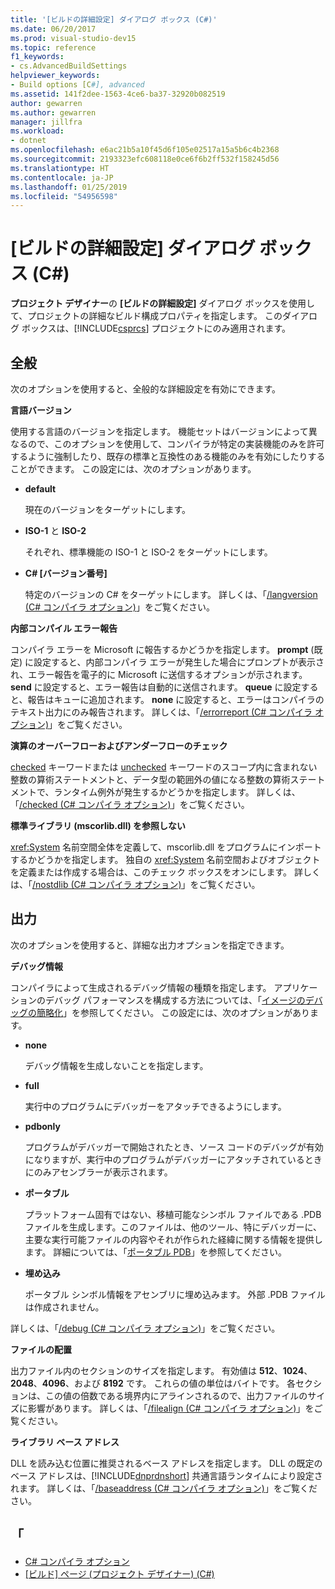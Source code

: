 ```yaml
---
title: '[ビルドの詳細設定] ダイアログ ボックス (C#)'
ms.date: 06/20/2017
ms.prod: visual-studio-dev15
ms.topic: reference
f1_keywords:
- cs.AdvancedBuildSettings
helpviewer_keywords:
- Build options [C#], advanced
ms.assetid: 141f2dee-1563-4ce6-ba37-32920b082519
author: gewarren
ms.author: gewarren
manager: jillfra
ms.workload:
- dotnet
ms.openlocfilehash: e6ac21b5a10f45d6f105e02517a15a5b6c4b2368
ms.sourcegitcommit: 2193323efc608118e0ce6f6b2ff532f158245d56
ms.translationtype: HT
ms.contentlocale: ja-JP
ms.lasthandoff: 01/25/2019
ms.locfileid: "54956598"
---
```

# <a name="advanced-build-settings-dialog-box-c"></a>[ビルドの詳細設定] ダイアログ ボックス (C#)

**プロジェクト デザイナー**の **[ビルドの詳細設定]** ダイアログ ボックスを使用して、プロジェクトの詳細なビルド構成プロパティを指定します。 このダイアログ ボックスは、[!INCLUDE[csprcs](../../data-tools/includes/csprcs_md.md)] プロジェクトにのみ適用されます。

## <a name="general"></a>全般

次のオプションを使用すると、全般的な詳細設定を有効にできます。

**言語バージョン**

使用する言語のバージョンを指定します。 機能セットはバージョンによって異なるので、このオプションを使用して、コンパイラが特定の実装機能のみを許可するように強制したり、既存の標準と互換性のある機能のみを有効にしたりすることができます。 この設定には、次のオプションがあります。

- **default**

   現在のバージョンをターゲットにします。

- **ISO-1** と **ISO-2**

   それぞれ、標準機能の ISO-1 と ISO-2 をターゲットにします。

- **C# [バージョン番号]**

   特定のバージョンの C# をターゲットにします。 詳しくは、「[/langversion (C# コンパイラ オプション)](/dotnet/csharp/language-reference/compiler-options/langversion-compiler-option)」をご覧ください。

**内部コンパイル エラー報告**

コンパイラ エラーを Microsoft に報告するかどうかを指定します。 **prompt** (既定) に設定すると、内部コンパイラ エラーが発生した場合にプロンプトが表示され、エラー報告を電子的に Microsoft に送信するオプションが示されます。 **send** に設定すると、エラー報告は自動的に送信されます。 **queue** に設定すると、報告はキューに追加されます。 **none** に設定すると、エラーはコンパイラのテキスト出力にのみ報告されます。 詳しくは、「[/errorreport (C# コンパイラ オプション)](/dotnet/csharp/language-reference/compiler-options/errorreport-compiler-option)」をご覧ください。

**演算のオーバーフローおよびアンダーフローのチェック**

[checked](/dotnet/csharp/language-reference/keywords/checked) キーワードまたは [unchecked](/dotnet/csharp/language-reference/keywords/unchecked) キーワードのスコープ内に含まれない整数の算術ステートメントと、データ型の範囲外の値になる整数の算術ステートメントで、ランタイム例外が発生するかどうかを指定します。 詳しくは、「[/checked (C# コンパイラ オプション)](/dotnet/csharp/language-reference/compiler-options/checked-compiler-option)」をご覧ください。

**標準ライブラリ (mscorlib.dll) を参照しない**

<xref:System> 名前空間全体を定義して、mscorlib.dll をプログラムにインポートするかどうかを指定します。 独自の <xref:System> 名前空間およびオブジェクトを定義または作成する場合は、このチェック ボックスをオンにします。 詳しくは、「[/nostdlib (C# コンパイラ オプション)](/dotnet/csharp/language-reference/compiler-options/nostdlib-compiler-option)」をご覧ください。

## <a name="output"></a>出力

次のオプションを使用すると、詳細な出力オプションを指定できます。

**デバッグ情報**

コンパイラによって生成されるデバッグ情報の種類を指定します。 アプリケーションのデバッグ パフォーマンスを構成する方法については、「[イメージのデバッグの簡略化](/dotnet/framework/debug-trace-profile/making-an-image-easier-to-debug)」を参照してください。 この設定には、次のオプションがあります。

- **none**

   デバッグ情報を生成しないことを指定します。

- **full**

   実行中のプログラムにデバッガーをアタッチできるようにします。

- **pdbonly**

   プログラムがデバッガーで開始されたとき、ソース コードのデバッグが有効になりますが、実行中のプログラムがデバッガーにアタッチされているときにのみアセンブラーが表示されます。

-  **ポータブル**

   プラットフォーム固有ではない、移植可能なシンボル ファイルである .PDB ファイルを生成します。このファイルは、他のツール、特にデバッガーに、主要な実行可能ファイルの内容やそれが作られた経緯に関する情報を提供します。 詳細については、「[ポータブル PDB](https://github.com/dotnet/core/blob/master/Documentation/diagnostics/portable_pdb.md)」を参照してください。

- **埋め込み**

   ポータブル シンボル情報をアセンブリに埋め込みます。 外部 .PDB ファイルは作成されません。

詳しくは、「[/debug (C# コンパイラ オプション)](/dotnet/csharp/language-reference/compiler-options/debug-compiler-option)」をご覧ください。

**ファイルの配置**

出力ファイル内のセクションのサイズを指定します。 有効値は **512**、**1024**、**2048**、**4096**、および **8192** です。 これらの値の単位はバイトです。 各セクションは、この値の倍数である境界内にアラインされるので、出力ファイルのサイズに影響があります。 詳しくは、「[/filealign (C# コンパイラ オプション)](/dotnet/csharp/language-reference/compiler-options/filealign-compiler-option)」をご覧ください。

**ライブラリ ベース アドレス**

DLL を読み込む位置に推奨されるベース アドレスを指定します。 DLL の既定のベース アドレスは、[!INCLUDE[dnprdnshort](../../code-quality/includes/dnprdnshort_md.md)] 共通言語ランタイムにより設定されます。 詳しくは、「[/baseaddress (C# コンパイラ オプション)](/dotnet/csharp/language-reference/compiler-options/baseaddress-compiler-option)」をご覧ください。

## <a name="see-also"></a>「

- [C# コンパイラ オプション](/dotnet/csharp/language-reference/compiler-options/index)
- [[ビルド] ページ (プロジェクト デザイナー) (C#)](../../ide/reference/build-page-project-designer-csharp.md)